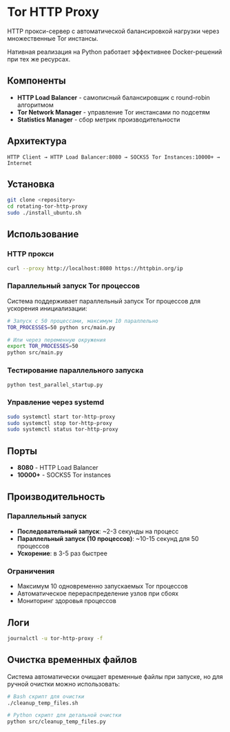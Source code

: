# Tor HTTP Proxy

HTTP прокси-сервер с автоматической балансировкой нагрузки через множественные Tor инстансы.

Нативная реализация на Python работает эффективнее Docker-решений при тех же ресурсах.

## Компоненты

- **HTTP Load Balancer** - самописный балансировщик с round-robin алгоритмом
- **Tor Network Manager** - управление Tor инстансами по подсетям
- **Statistics Manager** - сбор метрик производительности

## Архитектура

```
HTTP Client → HTTP Load Balancer:8080 → SOCKS5 Tor Instances:10000+ → Internet
```

## Установка

```bash
git clone <repository>
cd rotating-tor-http-proxy
sudo ./install_ubuntu.sh
```

## Использование

### HTTP прокси
```bash
curl --proxy http://localhost:8080 https://httpbin.org/ip
```

### Параллельный запуск Tor процессов
Система поддерживает параллельный запуск Tor процессов для ускорения инициализации:

```bash
# Запуск с 50 процессами, максимум 10 параллельно
TOR_PROCESSES=50 python src/main.py

# Или через переменную окружения
export TOR_PROCESSES=50
python src/main.py
```

### Тестирование параллельного запуска
```bash
python test_parallel_startup.py
```

### Управление через systemd
```bash
sudo systemctl start tor-http-proxy
sudo systemctl stop tor-http-proxy
sudo systemctl status tor-http-proxy
```

## Порты

- **8080** - HTTP Load Balancer
- **10000+** - SOCKS5 Tor instances

## Производительность

### Параллельный запуск
- **Последовательный запуск**: ~2-3 секунды на процесс
- **Параллельный запуск (10 процессов)**: ~10-15 секунд для 50 процессов
- **Ускорение**: в 3-5 раз быстрее

### Ограничения
- Максимум 10 одновременно запускаемых Tor процессов
- Автоматическое перераспределение узлов при сбоях
- Мониторинг здоровья процессов

## Логи

```bash
journalctl -u tor-http-proxy -f
```

## Очистка временных файлов

Система автоматически очищает временные файлы при запуске, но для ручной очистки можно использовать:

```bash
# Bash скрипт для очистки
./cleanup_temp_files.sh

# Python скрипт для детальной очистки
python src/cleanup_temp_files.py
```
